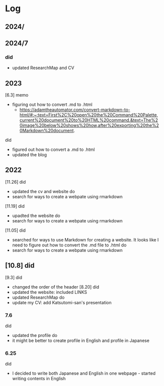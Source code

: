 # Log
## 2024/
## 2024/7
### did
- updated ResearchMap and CV

## 2023
[6.3]
memo
- figuring out how to convert .md to .html
  - https://adamtheautomator.com/convert-markdown-to-html/#:~:text=First%2C%20open%20the%20Command%20Palette,current%20document%20to%20HTML%20command.&text=The%20image%20below%20shows%20how,after%20exporting%20the%20Markdown%20document.

did
- figured out how to convert a .md to .html
- updated the blog
## 2022
[11.26]
did
- updated the cv and website
do
- search for ways to create a webpate using rmarkdown

[11.19]
did
- upadted the website
do
- search for ways to create a webpate using rmarkdown

[11.05]
did
- searched for ways to use Markdown for creating a website. It looks like I need to figure out how to convert the .md file to .html
do
- search for ways to create a webpate using rmarkdown

[10.8]
did
- 
[9.3]
did
- changed the order of the header
[8.20]
did
- updated the website: included LINKS
- updated ResearchMap
do
- update my CV: add Katsutomi-san's presentation
### 7.6
did
- updated the profile
do
- it might be better to create profile in English and profile in Japanese
### 6.25
did 
- I decided to write both Japanese and English in one webpage - started writing contents in English
